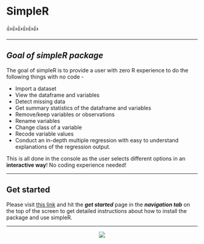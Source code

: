 # SimpleR

👍👍👍👍👍👍

------------------------------------------------------------------------

## *Goal of simpleR package*

The goal of simpleR is to provide a user with zero R experience to do the following things with no code - 
* Import a dataset
* View the dataframe and variables
* Detect missing data 
* Get summary statistics of the dataframe and variables
* Remove/keep variables or observations
* Rename variables 
* Change class of a variable 
* Recode variable values 
* Conduct an in-depth multiple regression with easy to understand explanations of the regression output.

This is all done in the console as the user selects different options in an **interactive way**! No coding experience needed!

------------------------------------------------------------------------

## **Get started**

Please visit [this link](https://arifaabbas.github.io/simpleR/) and hit the **_get started_** page in the **_navigation tab_** on the top of the screen to get detailed instructions about how to install the package and use simpleR.

------------------------------------------------------------------------



<center>

![](https://c.tenor.com/NPcziirrz1EAAAAC/enjoy.gif)

</center>
